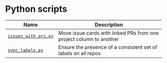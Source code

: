 # Python scripts

| Name                                       | Description                                                         |
|--------------------------------------------|---------------------------------------------------------------------|
| [`issues_with_prs.py`](issues_with_prs.py) | Move issue cards with linked PRs from one project column to another |
| [`sync_labels.py`](sync_labels.py)         | Ensure the presence of a consistent set of labels on all repos      |
